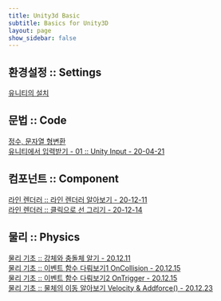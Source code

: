 ```yaml
---
title: Unity3d Basic
subtitle: Basics for Unity3D
layout: page
show_sidebar: false
---
```

## 환경설정 :: Settings<br/>
[유니티의 설치](https://beatchoi.github.io/unity3d/basics/2020/04/17/unity_00Installation/)<br/>
  
## 문법 :: Code<br/>
[정수, 문자열 형변환](https://beatchoi.github.io/unity3d/basics/2020/04/23/type-conversion/)<br/>
[유니티에서 입력받기 - 01 :: Unity Input - 20-04-21](https://beatchoi.github.io/unity3d/basics/2020/04/21/touch01/)<br/>
  
## 컴포넌트 :: Component<br/>
[라인 렌더러 :: 라인 렌더러 알아보기 - 20-12-11](https://beatchoi.github.io/unity3d/basics/2020/12/11/LineRenderer/)<br/>
[라인 렌더러 :: 클릭으로 선 그리기   - 20-12-14](https://beatchoi.github.io/unity3d/basics/2020/12/14/LineRenderer2/)</br>
  
## 물리 :: Physics<br/>
[물리 기초 :: 강체와 충돌체 알기     - 20.12.11](https://beatchoi.github.io/unity3d/basics/2020/12/11/PhysicsBasic/)<br/>
[물리 기초 :: 이벤트 함수 다뤄보기1 OnCollision  - 20.12.15](https://beatchoi.github.io/unity3d/basics/2020/12/15/PhysicsEvent/)<br/>
[물리 기초 :: 이벤트 함수 다뤄보기2 OnTrigger  - 20.12.15](https://beatchoi.github.io/unity3d/basics/2020/12/15/PhysicsEvent2/)<br/>
[물리 기초 :: 물체의 이동 알아보기 Velocity & Addforce()  - 20.12.23](https://beatchoi.github.io/unity3d/basics/2020/12/23/PhysicsRigidbody/)<br/>
